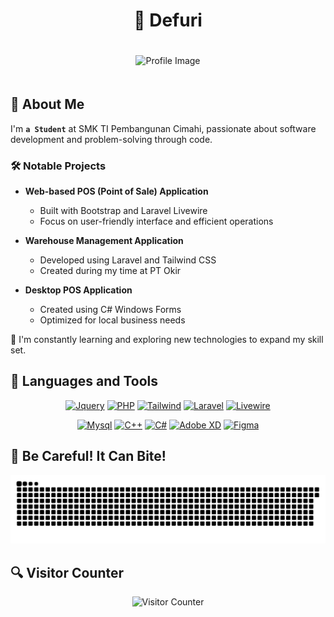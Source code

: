 <!--
**defuri/defuri** is a ✨ *special* ✨ repository because its `README.md` (this file) appears on your GitHub profile.
-->

<div align="center">

# 🌱 Defuri

<img src="https://github.com/user-attachments/assets/55b78987-023e-4406-815a-1e636a4a72b9" alt="Profile Image" style="max-width: 100%; height: auto; margin: 20px 0;" />

</div>

## 👋 About Me
I'm **`a Student`** at SMK TI Pembangunan Cimahi, passionate about software development and problem-solving through code.

### 🛠️ Notable Projects
- **Web-based POS (Point of Sale) Application**
  - Built with Bootstrap and Laravel Livewire
  - Focus on user-friendly interface and efficient operations

- **Warehouse Management Application**
  - Developed using Laravel and Tailwind CSS
  - Created during my time at PT Okir
  
- **Desktop POS Application**
  - Created using C# Windows Forms
  - Optimized for local business needs

🚀 I'm constantly learning and exploring new technologies to expand my skill set.

## 🧰 Languages and Tools

<div align="center">

[<img alt="Jquery" width="40px" src="https://cdn.jsdelivr.net/gh/devicons/devicon@latest/icons/jquery/jquery-plain-wordmark.svg" />](#)
[<img alt="PHP" width="40px" src="https://cdn.jsdelivr.net/gh/devicons/devicon@latest/icons/php/php-original.svg" />](#)
[<img alt="Tailwind" width="40px" src="https://cdn.jsdelivr.net/gh/devicons/devicon@latest/icons/tailwindcss/tailwindcss-original.svg" />](#)
[<img alt="Laravel" width="40px" src="https://cdn.jsdelivr.net/gh/devicons/devicon@latest/icons/laravel/laravel-original.svg" />](#)
[<img alt="Livewire" width="40px" src="https://cdn.jsdelivr.net/gh/devicons/devicon@latest/icons/livewire/livewire-original.svg" />](#)

[<img alt="Mysql" width="40px" src="https://cdn.jsdelivr.net/gh/devicons/devicon@latest/icons/mysql/mysql-original.svg" />](#)
[<img alt="C++" width="40px" src="https://cdn.jsdelivr.net/gh/devicons/devicon@latest/icons/cplusplus/cplusplus-original.svg" />](#)
[<img alt="C#" width="40px" src="https://cdn.jsdelivr.net/gh/devicons/devicon@latest/icons/csharp/csharp-original.svg" />](#)
[<img alt="Adobe XD" width="40px" src="https://cdn.jsdelivr.net/gh/devicons/devicon@latest/icons/xd/xd-original.svg" />](#)
[<img alt="Figma" width="40px" src="https://cdn.jsdelivr.net/gh/devicons/devicon@latest/icons/figma/figma-original.svg" />](#)

</div>

## 🐍 Be Careful! It Can Bite!

<div align="center">
  <picture>
    <source 
      media="(prefers-color-scheme: dark)" 
      srcset="https://raw.githubusercontent.com/defuri/defuri/output/github-snake-dark.svg"
    />
    <source
      media="(prefers-color-scheme: light)"
      srcset="https://raw.githubusercontent.com/defuri/defuri/output/github-snake.svg"
    />
    <img 
      alt="github-snake"
      src="https://raw.githubusercontent.com/defuri/defuri/output/github-snake.svg"
      style="max-width: 100%; height: auto;"
    />
  </picture>
</div>

## 🔍 Visitor Counter

<div align="center">
  <img 
    src="https://count.getloli.com/@defuri?theme=booru-lewd&padding=7&offset=0&align=top&scale=1&pixelated=1&darkmode=auto"
    alt="Visitor Counter"
    style="max-width: 100%; height: auto;"
  />
</div>
